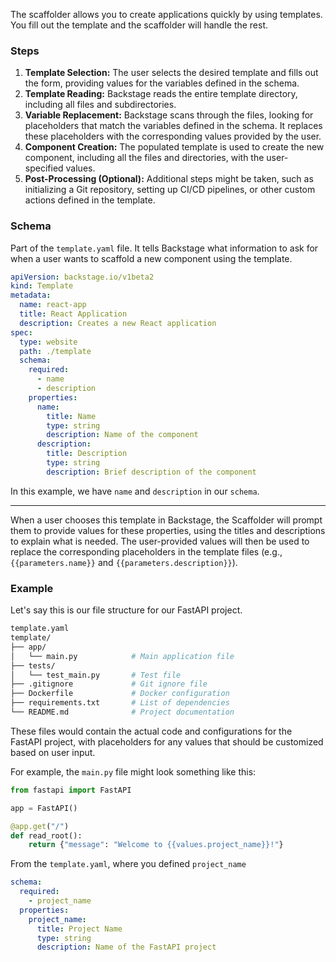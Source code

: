 The scaffolder allows you to create applications quickly by using templates. You fill out the template and the scaffolder will handle the rest.

### Steps
1. **Template Selection:** The user selects the desired template and fills out the form, providing values for the variables defined in the schema.
2. **Template Reading:** Backstage reads the entire template directory, including all files and subdirectories.
3. **Variable Replacement:** Backstage scans through the files, looking for placeholders that match the variables defined in the schema. It replaces these placeholders with the corresponding values provided by the user.
4. **Component Creation:** The populated template is used to create the new component, including all the files and directories, with the user-specified values.
5. **Post-Processing (Optional):** Additional steps might be taken, such as initializing a Git repository, setting up CI/CD pipelines, or other custom actions defined in the template.

### Schema
Part of the `template.yaml` file. It tells Backstage what information to ask for when a user wants to scaffold a new component using the template.

```yaml
apiVersion: backstage.io/v1beta2
kind: Template
metadata:
  name: react-app
  title: React Application
  description: Creates a new React application
spec:
  type: website
  path: ./template
  schema:
    required:
      - name
      - description
    properties:
      name:
        title: Name
        type: string
        description: Name of the component
      description:
        title: Description
        type: string
        description: Brief description of the component
```

In this example, we have `name` and `description` in our `schema`.
****
When a user chooses this template in Backstage, the Scaffolder will prompt them to provide values for these properties, using the titles and descriptions to explain what is needed. The user-provided values will then be used to replace the corresponding placeholders in the template files (e.g., `{{parameters.name}}` and `{{parameters.description}}`).

### Example

Let's say this is our file structure for our FastAPI project.

```bash
template.yaml
template/
├── app/
│   └── main.py            # Main application file
├── tests/
│   └── test_main.py       # Test file
├── .gitignore             # Git ignore file
├── Dockerfile             # Docker configuration
├── requirements.txt       # List of dependencies
└── README.md              # Project documentation

```

These files would contain the actual code and configurations for the FastAPI project, with placeholders for any values that should be customized based on user input.

For example, the `main.py` file might look something like this:

```python
from fastapi import FastAPI

app = FastAPI()

@app.get("/")
def read_root():
    return {"message": "Welcome to {{values.project_name}}!"}
```

From the `template.yaml`, where you defined `project_name`

```yaml
schema:
  required:
    - project_name
  properties:
    project_name:
      title: Project Name
      type: string
      description: Name of the FastAPI project
```